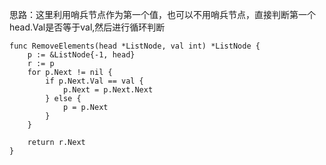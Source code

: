 思路：这里利用哨兵节点作为第一个值，也可以不用哨兵节点，直接判断第一个head.Val是否等于val,然后进行循环判断
```
func RemoveElements(head *ListNode, val int) *ListNode {
	p := &ListNode{-1, head}
	r := p
	for p.Next != nil {
		if p.Next.Val == val {
			p.Next = p.Next.Next
		} else {
			p = p.Next
		}
	}

	return r.Next
}
```